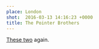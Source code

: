 ```yaml
---
place: London
shot:  2016-03-13 14:16:23 +0000
title: The Pointer Brothers
---
```


[These two](/1/125/tough-act-to-follow/) again.
